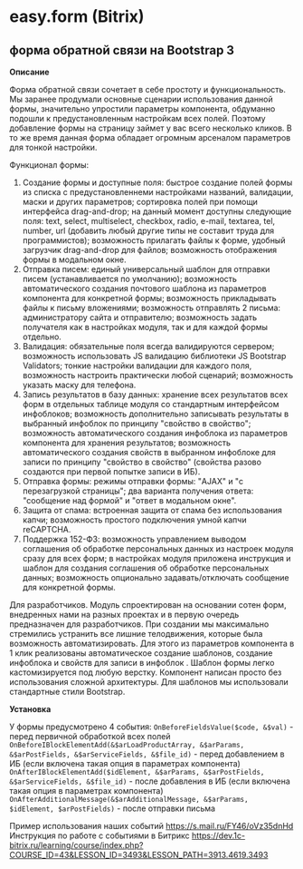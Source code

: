 # easy.form (Bitrix)
## форма обратной связи на Bootstrap 3

**Описание**

Форма обратной связи сочетает в себе простоту и функциональность. Мы заранее продумали основные сценарии использования данной формы, значительно упростили параметры компонента, обдуманно подошли к предустановленным настройкам всех полей. Поэтому добавление формы на страницу займет у вас всего несколько кликов. В то же время данная форма обладает огромным арсеналом параметров для тонкой настройки.

Функционал формы:

1. Создание формы и доступные поля:
быстрое создание полей формы из списка с предустановленнеми настройками названий, валидации, маски и других параметров;
сортировка полей при помощи интерфейса drag-and-drop;
на данный момент доступны следующие поля: text, select, multiselect, checkbox, radio, e-mail, textarea, tel, number, url (добавить любый другие типы не составит труда для программистов);
возможность прилагать файлы к форме, удобный загрузчик drag-and-drop для файлов;
возможность отображения формы в модальном окне.
2. Отправка писем:
единый универсальный шаблон для отправки писем (устанавливается по умолчанию);
возможность автоматического создания почтового шаблона из параметров компонента для конкретной формы;
возможность прикладывать файлы к письму вложениями;
возможность отправлять 2 письма: администратору сайта и отправителю;
возможность задать получателя как в настройках модуля, так и для каждой формы отдельно.
3. Валидация:
обязательные поля всегда валидируются сервером;
возможность использовать JS валидацию библиотеки JS Bootstrap Validators;
тонкие настройки валидации для каждого поля, возможность настроить практически любой сценарий;
возможность указать маску для телефона.
4. Запись результатов в базу данных:
хранение всех результатов всех форм в отдельных таблице модуля со стандартным интерфейсом инфоблоков;
возможность дополнительно записывать результаты в выбранный инфоблок по принципу "свойство в свойство";
возможность автоматического создания инфоблока из параметров компонента для хранения результатов;
возможность автоматического создания свойств в выбранном инфоблоке для записи по принципу "свойство в свойство" (свойства разово создаются при первой попытке записи в ИБ).
5. Отправка формы:
режимы отправки формы: "AJAX" и "с перезагрузкой страницы";
два варианта получения ответа: "сообщение над формой" и "ответ в модальном окне".
6. Защита от спама:
встроенная защита от спама без использования капчи;
возможность простого подключения умной капчи reCAPTCHA.
7. Поддержка 152-ФЗ:
возможность управлением выводом соглашения об обработке персональных данных из настроек модуля сразу для всех форм;
в настройках модуля приложена инструкция и шаблон для создания соглашения об обработке персональных данных;
возможность опционально задавать/отключать сообщение для конкретной формы.


Для разработчиков. 
Модуль спроектирован на основании сотен форм, внедренных нами на разных проектах и в первую очередь предназначен для разработчиков. При создании мы максимально стремились устранить все лишние телодвижения, которые была возможность автоматизировать. Для этого из параметров компонента в 1 клик реализованы автоматическое создание шаблонов, создание инфоблока и свойств для записи в инфоблок . Шаблон формы легко кастомизируется под любую верстку. Компонент написан просто без использования сложной архитектуры. Для шаблонов мы использовали стандартные стили Bootstrap.

 **Установка**
 
 У формы предусмотрено 4 события:
 ``OnBeforeFieldsValue($code, &$val)`` - перед первичной обработкой всех полей
 ``OnBeforeIBlockElementAdd(&$arLoadProductArray, &$arParams, &$arPostFields, &$arServiceFields, &$file_id)`` - перед добавлением в ИБ (если включена такая опция в параметрах компонента)
 ``OnAfterIBlockElementAdd($idElement, &$arParams, &$arPostFields, &$arServiceFields, &$file_id)`` - после добавления в ИБ (если включена такая опция в параметрах компонента)
 ``OnAfterAdditionalMessage(&$arAdditionalMessage, &$arParams, $idElement, $arPostFields)`` - после отправки письма
 
 Пример использования наших событий https://s.mail.ru/FY46/oVz35dnHd
 Инструкция по работе с событиями в Битрикс https://dev.1c-bitrix.ru/learning/course/index.php?COURSE_ID=43&LESSON_ID=3493&LESSON_PATH=3913.4619.3493